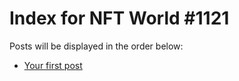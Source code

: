 # Index for NFT World #1121
Posts will be displayed in the order below:

- [Your first post](./001-first.md)


